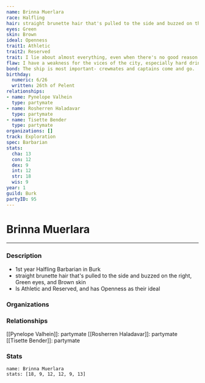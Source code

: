 ```yaml
---
name: Brinna Muerlara
race: Halfling
hair: straight brunette hair that's pulled to the side and buzzed on the right
eyes: Green
skin: Brown
ideal: Openness
trait1: Athletic
trait2: Reserved
trait: I lie about almost everything, even when there's no good reason to.
flaw: I have a weakness for the vices of the city, especially hard drink.
bond: The ship is most important- crewmates and captains come and go.
birthday:
  numeric: 6/26
  written: 26th of Pelent
relationships:
- name: Pynelope Valhein
  type: partymate
- name: Rosherren Haladavar
  type: partymate
- name: Tisette Bender
  type: partymate
organizations: []
track: Exploration
spec: Barbarian
stats:
  cha: 13
  con: 12
  dex: 9
  int: 12
  str: 18
  wis: 9
year: 1
guild: Burk
partyID: 95
---
```

# Brinna Muerlara
---
### Description
- 1st year Halfling Barbarian in Burk
- straight brunette hair that's pulled to the side and buzzed on the right, Green eyes, and Brown skin
- Is Athletic and Reserved, and has Openness as their ideal

### Organizations
### Relationships
[[Pynelope Valhein]]: partymate
[[Rosherren Haladavar]]: partymate
[[Tisette Bender]]: partymate
### Stats
```statblock
name: Brinna Muerlara
stats: [18, 9, 12, 12, 9, 13]
```